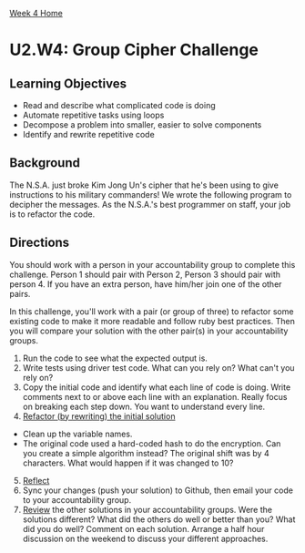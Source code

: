 [Week 4 Home](./)

# U2.W4: Group Cipher Challenge

## Learning Objectives
- Read and describe what complicated code is doing
- Automate repetitive tasks using loops
- Decompose a problem into smaller, easier to solve components
- Identify and rewrite repetitive code

## Background
The N.S.A. just broke Kim Jong Un's cipher that he's been using to give instructions to his military commanders! We wrote the following program to decipher the messages. As the N.S.A.'s best programmer on staff, your job is to refactor the code. 

## Directions 
You should work with a person in your accountability group to complete this challenge. Person 1 should pair with Person 2, Person 3 should pair with person 4. If you have an extra person, have him/her join one of the other pairs. 

In this challenge, you'll work with a pair (or group of three) to refactor some existing code to make it more readable and follow ruby best practices. Then you will compare your solution with the other pair(s) in your accountability groups. 

1. Run the code to see what the expected output is.
2. Write tests using driver test code. What can you rely on? What can't you rely on?
3. Copy the initial code and identify what each line of code is doing. Write comments next to or above each line with an explanation.
Really focus on breaking each step down. You want to understand every line.
4. [Refactor (by rewriting) the initial solution](../references/refactoring.md)
  - Clean up the variable names. 
  - The original code used a hard-coded hash to do the encryption. Can you create a simple algorithm instead? The original shift was by 4 characters. What would happen if it was changed to 10? 
5. [Reflect](../references/reflection_guidelines.md)
6. Sync your changes (push your solution) to Github, then email your code to your accountability group.
7. [Review](../references/review.md) the other solutions in your accountability groups. Were the solutions different? What did the others do well or better than you? What did you do well? Comment on each solution. Arrange a half hour discussion on the weekend to discuss your different approaches.  
